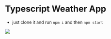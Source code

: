 # Typescript Weather App

- just clone it and run `npm i` and then `npm start`

![](https://media.giphy.com/media/3oEjI7OmdngBWJ8IEg/giphy.gif)

